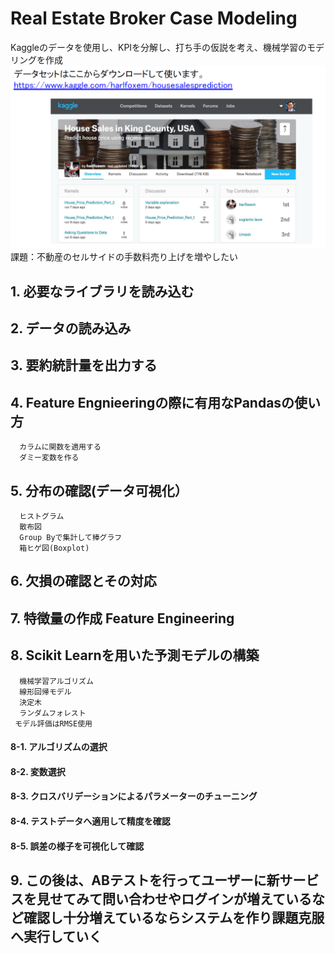 # Real Estate Broker Case Modeling

Kaggleのデータを使用し、KPIを分解し、打ち手の仮説を考え、機械学習のモデリングを作成
<img src="images/house_sales.png">
課題：不動産のセルサイドの手数料売り上げを増やしたい

## 1. 必要なライブラリを読み込む
## 2. データの読み込み
## 3. 要約統計量を出力する
## 4. Feature Engnieeringの際に有用なPandasの使い方
      カラムに関数を適用する
      ダミー変数を作る
## 5. 分布の確認(データ可視化）
      ヒストグラム
      散布図
      Group Byで集計して棒グラフ
      箱ヒゲ図(Boxplot)
## 6. 欠損の確認とその対応
## 7. 特徴量の作成 Feature Engineering
## 8. Scikit Learnを用いた予測モデルの構築
      機械学習アルゴリズム
      線形回帰モデル
      決定木
      ランダムフォレスト
     モデル評価はRMSE使用
#### 8-1. アルゴリズムの選択
#### 8-2. 変数選択
#### 8-3. クロスバリデーションによるパラメーターのチューニング
#### 8-4. テストデータへ適用して精度を確認
#### 8-5. 誤差の様子を可視化して確認
## 9. この後は、ABテストを行ってユーザーに新サービスを見せてみて問い合わせやログインが増えているなど確認し十分増えているならシステムを作り課題克服へ実行していく
